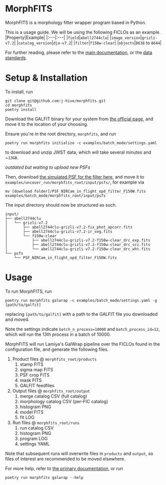 # MorphFITS
MorphFITS is a morphology fitter wrapper program based in Python.

This is a usage guide. We will be using the following FICLOs as an example.
|Property|Example|
|:---|:---|
|`field`|`abell2744clu`|
|`image_version`|`grizli-v7.2`|
|`catalog_version`|`dja-v7.2`|
|`filter`|`f150w-clear`|
|`objects`|`8638` to `8644`|

For further reading, please refer to the [main documentation](../../README.md),
or the [data standards](../../data/README.md). 

# Setup & Installation
To install, run
```
git clone git@github.com:j-hive/morphfits.git
cd morphfits
poetry install
```
Download the GALFIT binary for your system from [the official
page](https://users.obs.carnegiescience.edu/peng/work/galfit/galfit.html), and
move it to the location of your choosing.

Ensure you're in the root directory, `morphfits`, and run

```
poetry run morphfits initialize -c examples/batch_mode/settings.yaml
```

to download and unzip JWST data, which will take several
minutes and ~`13GB`. 

*outdated but waiting to upload new PSFs* 

Then, download [the simulated PSF for the filter
here](https://stsci.app.box.com/v/jwst-simulated-psf-library/file/1025339832742),
and move it to `examples/uncover_run/morphfits_root/input/psfs/`, for example
via

```
mv [download folder]/PSF_NIRCam_in_flight_opd_filter_F150W.fits examples/batch_mode/morphfits_root/input/psfs
```

The input directory should now be structured as such.
```
input/
├── abell2744clu
│   └── grizli-v7.2
│       ├── abell2744clu-grizli-v7.2-fix_phot_apcorr.fits
│       ├── abell2744clu-grizli-v7.2-ir_seg.fits
│       └── f150w-clear
│           ├── abell2744clu-grizli-v7.2-f150w-clear_drc_exp.fits
│           ├── abell2744clu-grizli-v7.2-f150w-clear_drc_sci.fits
│           └── abell2744clu-grizli-v7.2-f150w-clear_drc_wht.fits
└── psfs
    └── PSF_NIRCam_in_flight_opd_filter_F150W.fits
```

# Usage
To run MorphFITS, run
```
poetry run morphfits galwrap -c examples/batch_mode/settings.yaml -g [path/to/galfit]
```
replacing `[path/to/galfit]` with a path to the GALFIT file you downloaded and
moved.

Note the settings indicate `batch_n_process=10000` and `batch_process_id=12`,
which will run the 13th process in a batch of 10000.

MorphFITS will run Lamiya's GalWrap pipeline over the FICLOs found in the
configuration file, and generate the following files.
1. Product files @ `morphfits_root/products`
    1. stamp FITS
    2. sigma map FITS
    3. PSF crop FITS
    4. mask FITS
    5. GALFIT feedfiles
2. Output files @ `morphfits_root/output`
    1. merge catalog CSV (full catalog)
    2. morphology catalog CSV (per-FIC catalog)
    3. histogram PNG
    4. model FITS
    5. fit LOG
3. Run files @ `morphfits_root/runs`
    1. run catalog CSV
    2. histogram PNG
    3. program LOG
    4. settings YAML

Note that subsequent runs will overwrite files in
`products` and `output`, so files of interest are recommended to be moved
elsewhere. 

For more help, refer to [the primary documentation](../../README.md), or run
```
poetry run morphfits galwrap --help
```
